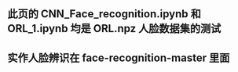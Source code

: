 ## 此页的 CNN_Face_recognition.ipynb 和 ORL_1.ipynb 均是 ORL.npz 人脸数据集的测试

## 实作人脸辨识在 face-recognition-master 里面
